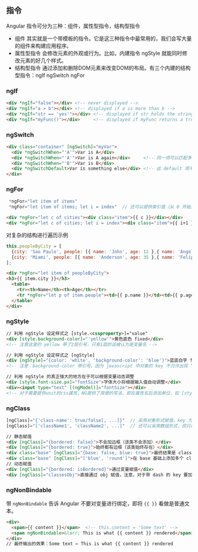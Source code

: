 ## 指令

Angular 指令可分为三种：组件，属性型指令，结构型指令

* 组件 其实就是一个带模板的指令。它是这三种指令中最常用的，我们会写大量的组件来构建应用程序。
* 属性型指令 会修改元素的外观或行为。比如，内建指令 ngStyle 就能同时修改元素的好几个样式。
* 结构型指令 通过添加和删除DOM元素来改变DOM的布局。有三个内建的结构型指令：ngIf ngSwitch ngFor

### ngIf

```html
<div *ngIf="false"></div> <!-- never displayed -->
<div *ngIf="a > b"></div> <!-- displayed if a is more than b -->
<div *ngIf="str == 'yes'"></div> <!-- displayed if str holds the string "yes" -->
<div *ngIf="myFunc()"></div>     <!-- displayed if myFunc returns a true value -->
```

### ngSwitch

```html
<div class="container" [ngSwitch]="myVar">
  <div *ngSwitchWhen="'A'">Var is A</div>
  <div *ngSwitchWhen="'A'">Var is A again</div>     <!-- 同一项可以匹配多次 -->
  <div *ngSwitchWhen="'B'">Var is B</div>
  <div *ngSwitchDefault>Var is something else</div> <!-- 此 default 项不是必需的 -->
</div>
```

### ngFor

```js
 *ngFor="let item of items"
 *ngFor="let item of items; let i = index"  // 还可以提供索引值（从 0 开始）
```
```html
<div *ngFor="let c of cities"><div class="item">{{ c }}</div></div>
<div *ngFor="let c of cities; let i = index"><div class="item">{{ i+1 }} - {{ c }}</div></div>
```

对复杂的结构进行遍历示例

```js
this.peopleByCity = [
  {city: 'Sao Paulo', people: [{ name: 'John', age: 12 },{ name: 'Angel', age: 22 }]},
  {city: 'Miami', people: [{ name: 'Anderson', age: 35 },{ name: 'Felipe', age: 36 }]}
];
```
```html
<div *ngFor="let item of peopleByCity">
<h3>{{ item.city }}</h3>
  <table>
    <tr><th>Name</th><th>Age</th></tr>
    <tr *ngFor="let p of item.people"><td>{{ p.name }}</td><td>{{ p.age }}</td></tr>
  </table>
</div>
```

### ngStyle

```html
// 利用 ngStyle 设定样式之 [style.<cssproperty>]="value"
<div [style.background-color]="'yellow'">黄色底色 fixed</div>
<!-- 注意这里的 yellow 带了2层引号，只有1层的话被认为是变量名 -->

// 利用 ngStyle 设定样式之 [ngStyle]
<div [ngStyle]="{color: 'white', 'background-color': 'blue'}">蓝底白字 fixed</div>
<!-- 注意：background-color 带引号，因为 javascript 中对象的 key 不允许出现 “-” -->

// 利用 ngStyle 的真正强大的地方在于可以根据变量动态调整
<div [style.font-size.px]="fontSize">字体大小将根据输入值自动调整</div>
<div><input type="text" [(ngModel)]="fontSize"></div>
<!-- 对于需要提供unit的css属性，NG提供了简便的写法，即在属性名后添加单位，如 [style.font-size.%] -->
```

### ngClass

```js
[ngClass]="{'class-name': true/false[, ...]}"  // 采用对象形式赋值，key 为类名，值为 Boolean
[ngClass]="['className1', 'className2', ...]"  // 还可以采用数组形式，但只能直接添加，单引号不能省
```
```html
// 静态赋值
<div [ngClass]="{bordered: false}">不会加边框（该类不会添加）</div>
<div [ngClass]="{bordered: true}">始终都有边框（该类始终存在）</div>
<div class="base" [ngClass]="{base: false, blue: true}">最终结果是 class="blue"</div>
<div class="base" [ngClass]="['blue', 'round']">在 base 基础上添加多个 class</div>
// 动态赋值
<div [ngClass]="{bordered: isBordered}">通过变量赋值</div>
<div [ngClass]="classesObj">直接通过 obj 赋值，注意，对于带 dash 的 key 要加引号 "class-name"</div>
```

### ngNonBindable

带 `ngNonBindable` 告诉 Angular 不要对变量进行绑定，即将 `{{ }}` 看做是普通文本。

```html
<div>
  <span>{{ content }}</span>  <!-- this.content = 'Some text' -->
  <span ngNonBindable>&larr; This is what {{ content }} rendered</span>
</div>
// 最终输出的效果：Some text ← This is what {{ content }} rendered
```


